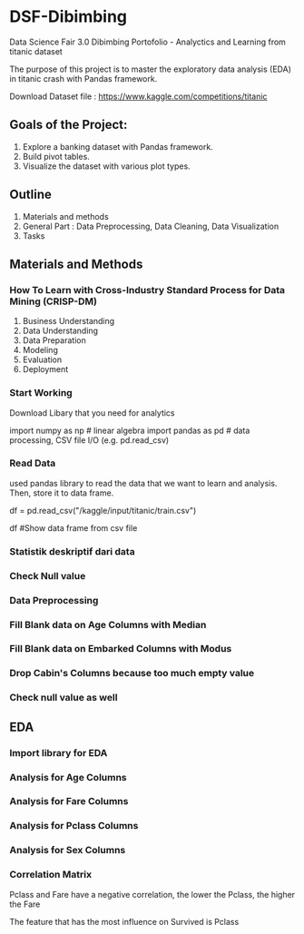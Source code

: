 # DSF-Dibimbing 
Data Science Fair 3.0 Dibimbing Portofolio - Analyctics and Learning from titanic dataset

The purpose of this project is to master the exploratory data analysis (EDA) in titanic crash with Pandas framework.

Download Dataset file : https://www.kaggle.com/competitions/titanic

## Goals of the Project:
1.  Explore a banking dataset with Pandas framework.
2.  Build pivot tables.
3.  Visualize the dataset with various plot types.

## Outline
1.  Materials and methods
2.  General Part : Data Preprocessing, Data Cleaning, Data Visualization
3.  Tasks

## Materials and Methods

### How To Learn with Cross-Industry Standard Process for Data Mining (CRISP-DM)
1. Business Understanding
2. Data Understanding
3. Data Preparation
4. Modeling
5. Evaluation
6. Deployment

### Start Working

Download Libary that you need for analytics

import numpy as np # linear algebra
import pandas as pd # data processing, CSV file I/O (e.g. pd.read_csv)

### Read Data
used pandas library to read the data that we want to learn and analysis. Then, store it to data frame.

df = pd.read_csv("/kaggle/input/titanic/train.csv")

df #Show data frame from csv file

### Statistik deskriptif dari data

### Check Null value

### Data Preprocessing

### Fill Blank data on Age Columns with Median

### Fill Blank data on Embarked Columns with Modus

### Drop Cabin's Columns because too much empty value

### Check null value as well

## EDA

### Import library for EDA

### Analysis for Age Columns

### Analysis for Fare Columns

### Analysis for Pclass Columns

### Analysis for Sex Columns

### Correlation Matrix

Pclass and Fare have a negative correlation, the lower the Pclass, the higher the Fare

The feature that has the most influence on Survived is Pclass

